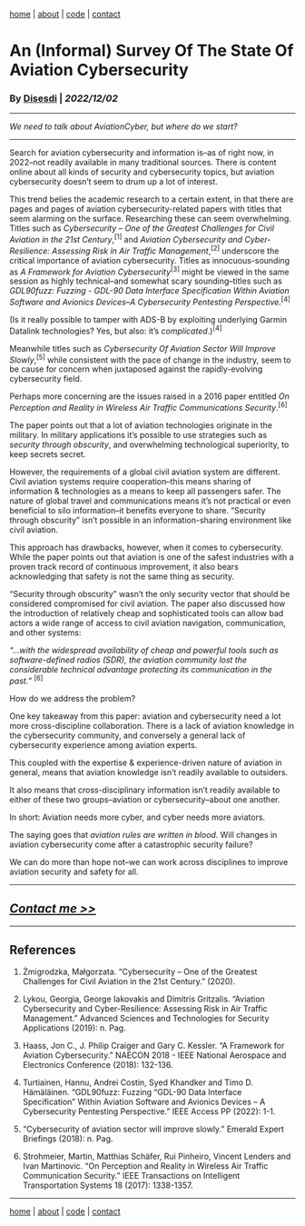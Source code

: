 [home](https://disesdi.github.io/) | [about](https://disesdi.github.io/about.html) | <a href="https://github.com/disesdi/" target="_blank" rel="noopener noreferrer">code</a> | [contact](https://disesdi.github.io/contact.html)


# An (Informal) Survey Of The State Of Aviation Cybersecurity


### By <a href="https://disesdi.github.io/contact.html" target="_blank" rel="noopener noreferrer">Disesdi</a> | *2022/12/02*

-------

*We need to talk about AviationCyber, but where do we start?*

-------

Search for aviation cybersecurity and information is–as of right now, in 2022–not readily available in many traditional sources. There is content online about all kinds of security and cybersecurity topics, but aviation cybersecurity doesn’t seem to drum up a lot of interest. 


This trend belies the academic research to a certain extent, in that there are pages and pages of aviation cybersecurity-related papers with titles that seem alarming on the surface. Researching these can seem overwhelming. Titles such as *Cybersecurity – One of the Greatest Challenges for Civil Aviation in the 21st Century*,<sup>[1]</sup> and *Aviation Cybersecurity and Cyber-Resilience: Assessing Risk in Air Traffic Management*,<sup>[2]</sup> underscore the critical importance of aviation cybersecurity. Titles as innocuous-sounding as *A Framework for Aviation Cybersecurity*<sup>[3]</sup> might be viewed in the same session as highly technical–and somewhat scary sounding–titles such as *GDL90fuzz: Fuzzing - GDL-90 Data Interface Specification Within Aviation Software and Avionics Devices–A Cybersecurity Pentesting Perspective.*<sup>[4]</sup>


(Is it really possible to tamper with ADS-B by exploiting underlying Garmin Datalink technologies? Yes, but also: it’s *complicated*.)<sup>[4]</sup>


Meanwhile titles such as *Cybersecurity Of Aviation Sector Will Improve Slowly*,<sup>[5]</sup> while consistent with the pace of change in the industry, seem to be cause for concern when juxtaposed against the rapidly-evolving cybersecurity field. 


Perhaps more concerning are the issues raised in a 2016 paper entitled *On Perception and Reality in Wireless Air Traffic Communications Security*.<sup>[6]</sup> 


The paper points out that a lot of aviation technologies originate in the military. In military applications it’s possible to use strategies such as *security through obscurity*, and overwhelming technological superiority, to keep secrets secret. 


However, the requirements of a global civil aviation system are different. Civil aviation systems require cooperation–this means sharing of information & technologies as a means to keep all passengers safer. The nature of global travel and communications means it’s not practical or even beneficial to silo information–it benefits everyone to share. “Security through obscurity” isn’t possible in an information-sharing environment like civil aviation.


This approach has drawbacks, however, when it comes to cybersecurity. While the paper points out that aviation is one of the safest industries with a proven track record of continuous improvement, it also bears acknowledging that safety is not the same thing as security. 


“Security through obscurity” wasn’t the only security vector that should be considered compromised for civil aviation. The paper also discussed how the introduction of relatively cheap and sophisticated tools can allow bad actors a wide range of access to civil aviation navigation, communication, and other systems:


*“...with the widespread availability of cheap and powerful tools such as software-defined radios (SDR), the aviation community lost the considerable technical advantage protecting its communication in the past.”* <sup>[6]</sup>


How do we address the problem? 

One key takeaway from this paper: aviation and cybersecurity need a lot more cross-discipline collaboration. There is a lack of aviation knowledge in the cybersecurity community, and conversely a general lack of cybersecurity experience among aviation experts. 


This coupled with the expertise & experience-driven nature of aviation in general, means that aviation knowledge isn’t readily available to outsiders. 


It also means that cross-disciplinary information isn’t readily available to either of these two groups–aviation or cybersecurity–about one another. 


In short: Aviation needs more cyber, and cyber needs more aviators.


The saying goes that *aviation rules are written in blood.* Will changes in aviation cybersecurity come after a catastrophic security failure? 


We can do more than hope not–we can work across disciplines to improve aviation security and safety for all. 

-------


## [*Contact me >>*](https://disesdi.github.io/contact.html)


-------


## References

1. Żmigrodzka, Małgorzata. “Cybersecurity – One of the Greatest Challenges for Civil Aviation in the 21st Century.” (2020).


2. Lykou, Georgia, George Iakovakis and Dimitris Gritzalis. “Aviation Cybersecurity and Cyber-Resilience: Assessing Risk in Air Traffic Management.” Advanced Sciences and Technologies for Security Applications (2019): n. Pag.


3. Haass, Jon C., J. Philip Craiger and Gary C. Kessler. “A Framework for Aviation Cybersecurity.” NAECON 2018 - IEEE National Aerospace and Electronics Conference (2018): 132-136.


4. Turtiainen, Hannu, Andrei Costin, Syed Khandker and Timo D. Hämäläinen. “GDL90fuzz: Fuzzing “GDL-90 Data Interface Specification” Within Aviation Software and Avionics Devices – A Cybersecurity Pentesting Perspective.” IEEE Access PP (2022): 1-1.


5. “Cybersecurity of aviation sector will improve slowly.” Emerald Expert Briefings (2018): n. Pag.


6. Strohmeier, Martin, Matthias Schäfer, Rui Pinheiro, Vincent Lenders and Ivan Martinovic. “On Perception and Reality in Wireless Air Traffic Communication Security.” IEEE Transactions on Intelligent Transportation Systems 18 (2017): 1338-1357.

-------

[home](https://disesdi.github.io/) | [about](https://disesdi.github.io/about.html) | <a href="https://github.com/disesdi/" target="_blank" rel="noopener noreferrer">code</a> | [contact](https://disesdi.github.io/contact.html)
